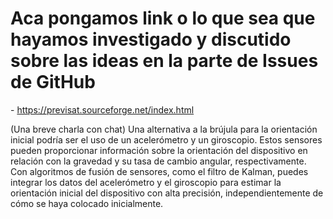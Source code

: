 # Aca pongamos link o lo que sea que hayamos investigado y discutido sobre las ideas en la parte de Issues de GitHub

<Software de traking> - https://previsat.sourceforge.net/index.html

(Una breve charla con chat) Una alternativa a la brújula para la orientación inicial podría ser el uso de un acelerómetro y un giroscopio. Estos sensores pueden proporcionar información sobre la orientación del dispositivo en relación con la gravedad y su tasa de cambio angular, respectivamente. Con algoritmos de fusión de sensores, como el filtro de Kalman, puedes integrar los datos del acelerómetro y el giroscopio para estimar la orientación inicial del dispositivo con alta precisión, independientemente de cómo se haya colocado inicialmente.

